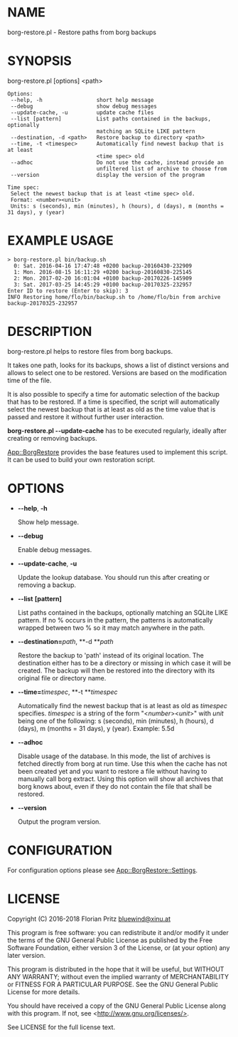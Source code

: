 # NAME

borg-restore.pl - Restore paths from borg backups

# SYNOPSIS

borg-restore.pl \[options\] &lt;path>

    Options:
     --help, -h                 short help message
     --debug                    show debug messages
     --update-cache, -u         update cache files
     --list [pattern]           List paths contained in the backups, optionally
                                matching an SQLite LIKE pattern
     --destination, -d <path>   Restore backup to directory <path>
     --time, -t <timespec>      Automatically find newest backup that is at least
                                <time spec> old
     --adhoc                    Do not use the cache, instead provide an
                                unfiltered list of archive to choose from
     --version                  display the version of the program

    Time spec:
     Select the newest backup that is at least <time spec> old.
     Format: <number><unit>
     Units: s (seconds), min (minutes), h (hours), d (days), m (months = 31 days), y (year)

# EXAMPLE USAGE

    > borg-restore.pl bin/backup.sh
      0: Sat. 2016-04-16 17:47:48 +0200 backup-20160430-232909
      1: Mon. 2016-08-15 16:11:29 +0200 backup-20160830-225145
      2: Mon. 2017-02-20 16:01:04 +0100 backup-20170226-145909
      3: Sat. 2017-03-25 14:45:29 +0100 backup-20170325-232957
    Enter ID to restore (Enter to skip): 3
    INFO Restoring home/flo/bin/backup.sh to /home/flo/bin from archive backup-20170325-232957

# DESCRIPTION

borg-restore.pl helps to restore files from borg backups.

It takes one path, looks for its backups, shows a list of distinct versions and
allows to select one to be restored. Versions are based on the modification
time of the file.

It is also possible to specify a time for automatic selection of the backup
that has to be restored. If a time is specified, the script will automatically
select the newest backup that is at least as old as the time value that is
passed and restore it without further user interaction.

**borg-restore.pl --update-cache** has to be executed regularly, ideally after
creating or removing backups.

[App::BorgRestore](https://metacpan.org/pod/App::BorgRestore) provides the base features used to implement this script.
It can be used to build your own restoration script.

# OPTIONS

- **--help**, **-h**

    Show help message.

- **--debug**

    Enable debug messages.

- **--update-cache**, **-u**

    Update the lookup database. You should run this after creating or removing a backup.

- **--list** **\[pattern\]**

    List paths contained in the backups, optionally matching an SQLite LIKE
    pattern. If no % occurs in the pattern, the patterns is automatically wrapped
    between two % so it may match anywhere in the path.

- **--destination=**_path_, **-d **_path_

    Restore the backup to 'path' instead of its original location. The destination
    either has to be a directory or missing in which case it will be created. The
    backup will then be restored into the directory with its original file or
    directory name.

- **--time=**_timespec_, **-t **_timespec_

    Automatically find the newest backup that is at least as old as _timespec_
    specifies. _timespec_ is a string of the form "<_number_><_unit_>" with _unit_ being one of the following:
    s (seconds), min (minutes), h (hours), d (days), m (months = 31 days), y (year). Example: 5.5d

- **--adhoc**

    Disable usage of the database. In this mode, the list of archives is fetched
    directly from borg at run time.  Use this when the cache has not been created
    yet and you want to restore a file without having to manually call borg
    extract. Using this option will show all archives that borg knows about, even
    if they do not contain the file that shall be restored.

- **--version**

    Output the program version.

# CONFIGURATION

For configuration options please see [App::BorgRestore::Settings](https://metacpan.org/pod/App::BorgRestore::Settings).

# LICENSE

Copyright (C) 2016-2018  Florian Pritz <bluewind@xinu.at>

This program is free software: you can redistribute it and/or modify
it under the terms of the GNU General Public License as published by
the Free Software Foundation, either version 3 of the License, or
(at your option) any later version.

This program is distributed in the hope that it will be useful,
but WITHOUT ANY WARRANTY; without even the implied warranty of
MERCHANTABILITY or FITNESS FOR A PARTICULAR PURPOSE.  See the
GNU General Public License for more details.

You should have received a copy of the GNU General Public License
along with this program.  If not, see &lt;http://www.gnu.org/licenses/>.

See LICENSE for the full license text.
